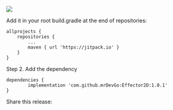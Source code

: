 [![](https://jitpack.io/v/mrDevGo/Effector2D.svg)](https://jitpack.io/#mrDevGo/Effector2D)

Add it in your root build.gradle at the end of repositories:

	allprojects {
		repositories {
			...
			maven { url 'https://jitpack.io' }
		}
	}
Step 2. Add the dependency

	dependencies {
	        implementation 'com.github.mrDevGo:Effector2D:1.0.1'
	}
Share this release:
